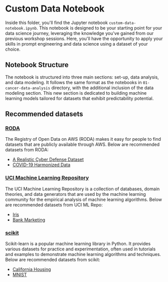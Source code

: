 # Custom Data Notebook

Inside this folder, you'll find the Jupyter notebook `custom-data-notebook.ipynb`. This notebook is designed to be your starting point for your data science journey, leveraging the knowledge you've gained from our previous workshop sessions. Here, you'll have the opportunity to apply your skills in prompt engineering and data science using a dataset of your choice.

## Notebook Structure

The notebook is structured into three main sections: set-up, data analysis, and data modeling. It follows the same format as the notebooks in `01-cancer-data-analysis` directory, with the additional inclusion of the data modeling section. This new section is dedicated to building machine learning models tailored for datasets that exhibit predictability potential.

## Recommended datasets

### [RODA](https://registry.opendata.aws/)

The Registry of Open Data on AWS (RODA) makes it easy for people to find datasets that are publicly available through AWS. Below are recommended datasets from RODA:

- [A Realistic Cyber Defense Dataset](https://aws.amazon.com/marketplace/pp/prodview-qkyroawpr2aw6?sr=0-153&ref_=beagle&applicationId=AWSMPContessa#resources)
- [COVID-19 Harmonized Data](https://aws.amazon.com/marketplace/pp/prodview-hlb5psmw7gu3a?sr=0-315&ref_=beagle&applicationId=AWSMPContessa#overview)

### [UCI Machine Learning Repository](https://archive.ics.uci.edu/datasets)

The UCI Machine Learning Repository is a collection of databases, domain theories, and data generators that are used by the machine learning community for the empirical analysis of machine learning algorithms. Below are recommended datasets from UCI ML Repo:

- [Iris](https://archive.ics.uci.edu/dataset/53/iris)
- [Bank Marketing](https://archive.ics.uci.edu/dataset/222/bank+marketing)

### [scikit](https://scikit-learn.org/stable/datasets.html)

Scikit-learn is a popular machine learning library in Python. It provides various datasets for practice and experimentation, often used in tutorials and examples to demonstrate machine learning algorithms and techniques. Below are recommended datasets from scikit:

- [California Housing](https://scikit-learn.org/stable/datasets/real_world.html#california-housing-dataset)
- [MNIST](https://scikit-learn.org/stable/auto_examples/classification/plot_digits_classification.html)